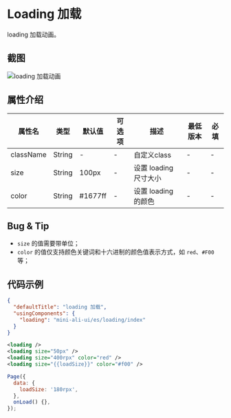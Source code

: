 # Loading 加载

loading 加载动画。

## 截图
![loading 加载动画](https://gw.alipayobjects.com/mdn/rms_ce4c6f/afts/img/A*yGirSonwGzAAAAAAAAAAAABkARQnAQ)

## 属性介绍

| 属性名 | 类型 | 默认值 | 可选项 | 描述 | 最低版本 | 必填 |
| ---- | ---- | ---- | ---- | ---- | ---- | ---- |
| className | String| - | - | 自定义class | - | - |
| size | String | 100px | - | 设置 loading 尺寸大小 | - | - |
| color | String | #1677ff | - | 设置 loading 的颜色 | - | - |

## Bug & Tip
* `size` 的值需要带单位；
* `color` 的值仅支持颜色关键词和十六进制的颜色值表示方式，如 `red`、`#F00`等；

## 代码示例
```json
{
  "defaultTitle": "loading 加载",
  "usingComponents": {
    "loading": "mini-ali-ui/es/loading/index"
  }
}
```

```xml
<loading />
<loading size="50px" />
<loading size="400rpx" color="red" />
<loading size="{{loadSize}}" color="#f00" />
```

```javascript
Page({
  data: {
    loadSize: '180rpx',
  },
  onLoad() {},
});
```
